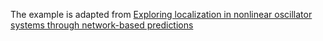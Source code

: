 The example is adapted from [Exploring localization in nonlinear oscillator systems through network-based predictions](https://doi.org/10.1063/5.0265366)
